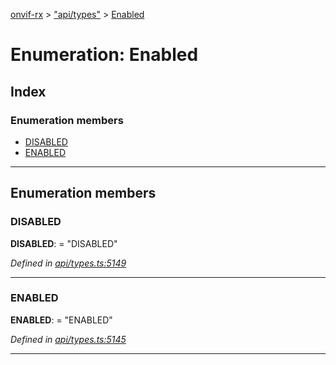 [onvif-rx](../README.md) > ["api/types"](../modules/_api_types_.md) > [Enabled](../enums/_api_types_.enabled.md)

# Enumeration: Enabled

## Index

### Enumeration members

* [DISABLED](_api_types_.enabled.md#disabled)
* [ENABLED](_api_types_.enabled.md#enabled)

---

## Enumeration members

<a id="disabled"></a>

###  DISABLED

**DISABLED**:  = "DISABLED"

*Defined in [api/types.ts:5149](https://github.com/patrickmichalina/onvif-rx/blob/d62cee9/src/api/types.ts#L5149)*

___
<a id="enabled"></a>

###  ENABLED

**ENABLED**:  = "ENABLED"

*Defined in [api/types.ts:5145](https://github.com/patrickmichalina/onvif-rx/blob/d62cee9/src/api/types.ts#L5145)*

___


